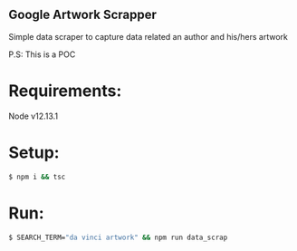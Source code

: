 
## Google Artwork Scrapper

Simple data scraper to capture data related an author and his/hers artwork

P.S: This is a POC

# Requirements:
Node v12.13.1

# Setup:
```bash
$ npm i && tsc
```

# Run:
```bash
$ SEARCH_TERM="da vinci artwork" && npm run data_scrap 
```
